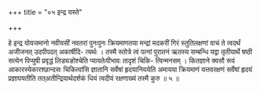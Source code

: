 +++
title = "०५ इन्द्र यस्ते"

+++

हे इन्द्र योयजमानो नवीयसीं नवतरां पुनःपुनः क्रियमाणतया मन्द्रां मदकरीं गिरं स्तुतिलक्षणां वाचं ते त्वदर्थं अजीजनत् उदपीपदत् अकार्षीदि- त्यर्थः । तस्मै स्तोत्रे त्वं पत्नां पुरातनं ऋतस्य सम्बन्धि यद्वा तृतीयार्थे षष्ठी सत्येन पिप्युषी प्रवृद्धं लिड्यङोश्चेति प्यायतेःपीभावः तादृशं चिकि- त्विन्मनसम् । कितज्ञाने क्वसौ रूपं आकारस्येकारश्छान्दसः चिकित्वांसि ज्ञातानि सर्वेषां हृदयानिययेति अमायया क्रियमाणं यत्तवरक्षणं सर्वेषां हृदयं प्रज्ञापयतीति तत्अतीन्द्रियार्थदर्शकं धियं त्वदीयं रक्षणाख्यं तस्मै कुरु ॥ ५ ॥